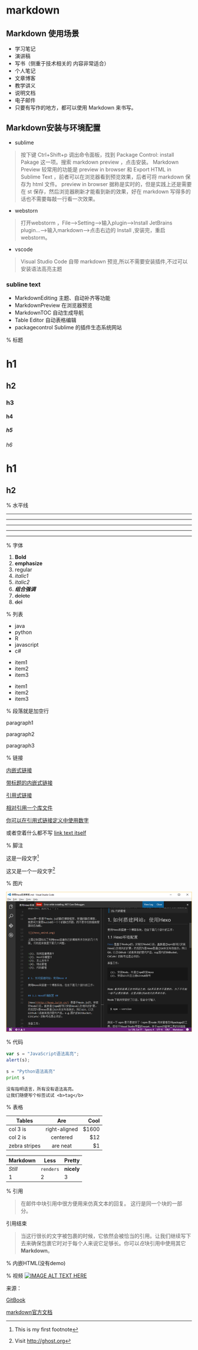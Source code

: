 # markdown

## Markdown 使用场景

* 学习笔记
* 演讲稿
* 写书（侧重于技术相关的 内容非常适合）
* 个人笔记
* 文章博客
* 教学讲义
* 说明文档
* 电子邮件
* 只要有写作的地方，都可以使用 Markdown 来书写。

## Markdown安装与环境配置
* sublime
> 按下键 Ctrl+Shift+p 调出命令面板，找到 Package Control: install Pakage 这一项。搜索 markdown preview ，点击安装。
> Markdown Preview 较常用的功能是 preview in browser 和 Export HTML in Sublime Text ，前者可以在浏览器看到预览效果，后者可将 markdown 保存为 html 文件。
> preview in browser 据称是实时的，但是实践上还是需要在 st 保存，然后浏览器刷新才能看到新的效果，好在 markdown 写得多的话也不需要每敲一行看一次效果。
* webstorn
> 打开webstorm ，File-->Setting-->输入plugin-->Install JetBrains plugin...-->输入markdown-->点击右边的 Install ,安装完，重启 webstorm。
* vscode
> Visual Studio Code 自带 markdown 预览,所以不需要安装插件,不过可以安装语法高亮主题

### subline text
* MarkdownEditing 主题、自动补齐等功能
* MarkdownPreview 在浏览器预览
* MarkdownTOC 自动生成导航
* Table Editor 自动表格编辑
* packagecontrol Sublime 的插件生态系统网站


% 标题

# h1
## h2
### h3
#### h4 
##### h5
###### h6

h1
======
h2
------

% 水平线

* * *
***
*****
- - -
---------------------------------------

% 字体

1. **Bold**
2. __emphasize__
3. regular
4. *italic1*
5. _italic2_
6. _**组合强调**_
7. ~~delete~~
8. <del>del</del>

% 列表

* java
* python
* R
* javascript
* c#

+ item1
+ item2
+ item3

- item1
- item2
- item3

% 段落就是加空行

paragraph1

paragraph2

paragraph3

% 链接

[内嵌式链接](https://www.google.com)

[带标题的内嵌式链接](https://www.google.com "谷歌的主页")

[引用式链接][arbitrary case-insensitive reference text]

[相对引用一个库文件](README.md)

[你可以在引用式链接定义中使用数字][1]

或者空着什么都不写 [link text itself]

[arbitrary case-insensitive reference text]: https://www.mozilla.org
[1]: http://slashdot.org
[link text itself]: http://www.reddit.com

% 脚注

这是一段文字[^1]

这又是一个一段文字[^n]

[^1]: This is my first footnote
[^n]: Visit http://ghost.org
[^n]: A final footnote

% 图片

![内嵌式](pic1.png "图片的文字")

% 代码

```javascript
var s = "JavaScript语法高亮";
alert(s);
```

```python
s = "Python语法高亮"
print s
```

```
没有指明语言，所有没有语法高亮。
让我们随便写个标签试试 <b>tag</b>
```

% 表格

| Tables        | Are           | Cool  |
| ------------- |:-------------:| -----:|
| col 3 is      | right-aligned | $1600 |
| col 2 is      | centered      |   $12 |
| zebra stripes | are neat      |    $1 |

Markdown | Less | Pretty
--- | --- | ---
*Still* | `renders` | **nicely**
1 | 2 | 3

% 引用

> 在邮件中块引用中很方便用来仿真文本的回复。
> 这行是同一个块的一部分。

引用结束

> 当这行很长的文字被包裹的时候，它依然会被恰当的引用。让我们继续写下去来确保包裹它时对于每个人来说它足够长。你可以*在*块引用中使用其它**Markdown**。

% 内嵌HTML(没有demo)

% 视频
[![IMAGE ALT TEXT HERE](http://i2.hdslb.com/bfs/archive/85dc88834df3825b6bf5a318386500c1bbb50504.jpg@160w_100h.jpg)](https://www.bilibili.com/video/av26945253/?spm_id_from=333.334.chief_recommend.16)

来源：

[GitBook](https://legacy.gitbook.com/book/chrisniael/gitbook-documentation/details)

[markdown官方文档](https://markdown-zh.readthedocs.io/en/latest/)
